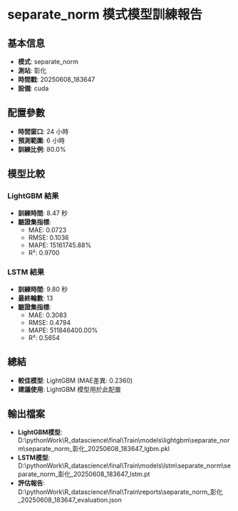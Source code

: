 
# separate_norm 模式模型訓練報告

## 基本信息
- **模式**: separate_norm
- **測站**: 彰化
- **時間戳**: 20250608_183647
- **設備**: cuda

## 配置參數
- **時間窗口**: 24 小時
- **預測範圍**: 6 小時
- **訓練比例**: 80.0%

## 模型比較

### LightGBM 結果

- **訓練時間**: 8.47 秒
- **驗證集指標**:
  - MAE: 0.0723
  - RMSE: 0.1036
  - MAPE: 15161745.88%
  - R²: 0.9700

### LSTM 結果

- **訓練時間**: 9.80 秒
- **最終輪數**: 13
- **驗證集指標**:
  - MAE: 0.3083
  - RMSE: 0.4794
  - MAPE: 511846400.00%
  - R²: 0.5654

## 總結

- **較佳模型**: LightGBM (MAE差異: 0.2360)
- **建議使用**: LightGBM 模型用於此配置


## 輸出檔案
- **LightGBM模型**: D:\pythonWork\R_datascience\final\Train\models\lightgbm\separate_norm\separate_norm_彰化_20250608_183647_lgbm.pkl
- **LSTM模型**: D:\pythonWork\R_datascience\final\Train\models\lstm\separate_norm\separate_norm_彰化_20250608_183647_lstm.pt
- **評估報告**: D:\pythonWork\R_datascience\final\Train\reports\separate_norm_彰化_20250608_183647_evaluation.json
